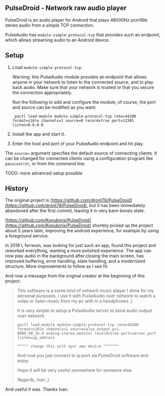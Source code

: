 PulseDroid - Network raw audio player
-------------------------------------

PulseDroid is an audio player for Android that plays 48000Hz pcm16le stereo
audio from a simple TCP connection.

PulseAudio has `module-simple-protocol-tcp` that provides such an endpoint, which
allows streaming audio to an Android device.

## Setup

1. Load `module-simple-protocol-tcp`.

    Warning: this PulseAudio module provides an endpoint that allows anyone in
    your network to listen to the connected source, and to play back audio.
    Make sure that your network is trusted or that you secure the connection
    appropriately.

    Run the following to add and configure the module; of course, the port and source can be modified as you want:

        pactl load-module module-simple-protocol-tcp rate=44100 format=s16le channels=1 source=0 record=true port=12345 listen=0.0.0.0

2. Install the app and start it.

3. Enter the host and port of your PulseAudio endpoint and hit play.

The `source=` argument specifies the default source of connecting clients. It
can be changed for connected clients using a configuration program like
`pavucontrol`, or from the command line.

TODO: more advanced setup possible

## History

The original project is
[https://github.com/dront78/PulseDroid](https://github.com/dront78/PulseDroid),
but it has been immediately abandoned after the first commit, leaving it in
very bare-bones state.

[https://github.com/Konubinix/PulseDroid](https://github.com/Konubinix/PulseDroid)
shortely picked up the project about 5 years later, improving the android
experience, for example by using a foreground service.

In 2018 I, ferreum, was looking for just such an app, found this project and
reworked everything, wanting a more polished experience. The app can now play
audio in the background after closing the main screen, has improved buffering,
error handling, state handling, and a modernized structure. More improvements
to follow as I see fit.

And now a message from the original creator at the beginning of this project:

> This software is a some kind of network music player I done for my personal purposes.
> I use it with PulseAudio over network to watch a video or listen music from my pc with in a headphones ;)
>
> It is very simple to setup a PulseAudio server to send audio output over network
>
>     pactl load-module module-simple-protocol-tcp rate=44100 format=s16le channels=1 source=alsa_output.pci-0000_00_1b.0.analog-stereo.monitor record=true port=server_port listen=ip_address
>                                                                                             ^^^^^ change this with oyur own device ^^^^^^^
>
> And now you just connect to ip:port via PulseDroid software and enjoy
>
> Hope it will be very useful somewhere for someone else.
>
> Regards, Ivan ;)

And useful it was. Thanks Ivan.
